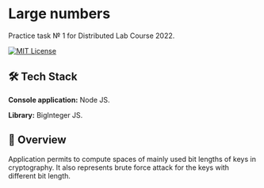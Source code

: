 # Large numbers

Practice task № 1 for Distributed Lab Course 2022.

[![MIT License](https://img.shields.io/apm/l/atomic-design-ui.svg)](https://choosealicense.com/licenses/mit/)


## 🛠 Tech Stack

**Console application:** Node JS.

**Library:** BigInteger JS.

## 🚀 Overview

Application permits to compute spaces of mainly used bit lengths of keys in cryptography. It also represents brute force attack for the keys with different bit length.
